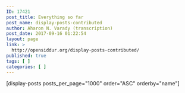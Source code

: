 ```yaml
---
ID: 17421
post_title: Everything so far
post_name: display-posts-contributed
author: Aharon N. Varady (transcription)
post_date: 2017-09-16 01:22:54
layout: page
link: >
  http://opensiddur.org/display-posts-contributed/
published: true
tags: [ ]
categories: [ ]
---
```

[display-posts posts_per_page="1000" order="ASC" orderby="name"]